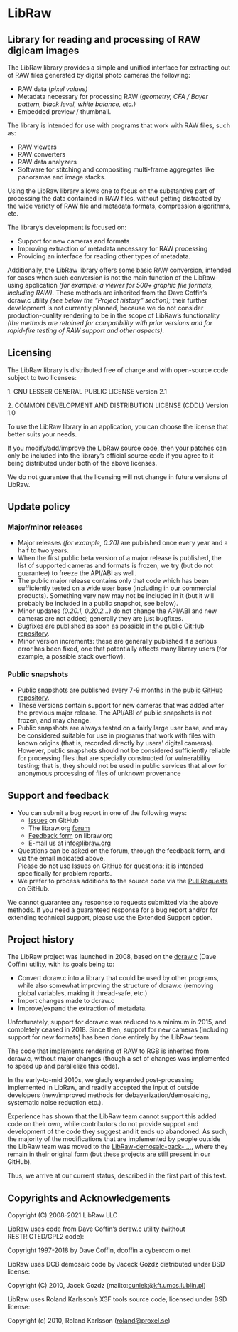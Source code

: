 # LibRaw
## Library for reading and processing of RAW digicam images

 The LibRaw library provides a simple and unified interface for extracting out of RAW files generated by digital photo cameras the following:

* RAW data (_pixel values)_
* Metadata necessary for processing RAW (_geometry, CFA / Bayer pattern, black level, white balance, etc.)_
* Embedded preview / thumbnail.

The library is intended for use with programs that work with RAW files, such as:

* RAW viewers
* RAW converters
* RAW data analyzers
* Software for stitching and compositing multi-frame aggregates like panoramas and image stacks.

Using the LibRaw library allows one to focus on the substantive part of processing the data contained in RAW files, without getting distracted by the wide variety of RAW file and metadata formats, compression algorithms, etc.

The library’s development is focused on:

* Support for new cameras and formats
* Improving extraction of metadata necessary for RAW processing
* Providing an interface for reading other types of metadata.

Additionally, the LibRaw library offers some basic RAW conversion, intended for cases when such conversion is not the main function of the LibRaw-using application _(for example: a viewer for 500+ graphic file formats, including RAW)._ These methods are inherited from the Dave Coffin’s dcraw.c utility _(see below the “Project history” section);_ their further development is not currently planned, because we do not consider production-quality rendering to be in the scope of LibRaw’s functionality _(the methods are retained for compatibility with prior versions and for rapid-fire testing of RAW support and other aspects)._

## Licensing


The LibRaw library is distributed free of charge and with open-source code subject to two licenses:

1\. GNU LESSER GENERAL PUBLIC LICENSE version 2.1

2\. COMMON DEVELOPMENT AND DISTRIBUTION LICENSE (CDDL) Version 1.0

To use the LibRaw library in an application, you can choose the license that better suits your needs.

If you modify/add/improve the LibRaw source code, then your patches can only be included into the library’s official source code if you agree to it being distributed under both of the above licenses.

We do not guarantee that the licensing will not change in future versions of LibRaw.

## Update policy


### Major/minor releases

* Major releases _(for example, 0.20)_ are published once every year and a half to two years.
* When the first public beta version of a major release is published, the list of supported cameras and formats is frozen; we try (but do not guarantee) to freeze the API/ABI as well.
* The public major release contains only that code which has been sufficiently tested on a wide user base (including in our commercial products). Something very new may not be included in it (but it will probably be included in a public snapshot, see below).
* Minor updates _(0.20.1, 0.20.2…)_ do not change the API/ABI and new cameras are not added; generally they are just bugfixes.
* Bugfixes are published as soon as possible in the [public GitHub repository](https://github.com/LibRaw/LibRaw).
* Minor version increments: these are generally published if a serious error has been fixed, one that potentially affects many library users (for example, a possible stack overflow).

### Public snapshots

* Public snapshots are published every 7-9 months in the [public GitHub repository](https://github.com/LibRaw/LibRaw).
* These versions contain support for new cameras that was added after the previous major release. The API/ABI of public snapshots is not frozen, and may change.
* Public snapshots are always tested on a fairly large user base, and may be considered suitable for use in programs that work with files with known origins (that is, recorded directly by users’ digital cameras). However, public snapshots should not be considered sufficiently reliable for processing files that are specially constructed for vulnerability testing; that is, they should not be used in public services that allow for anonymous processing of files of unknown provenance

## Support and feedback

* You can submit a bug report in one of the following ways:
    * [Issues](https://github.com/LibRaw/LibRaw/issues) on GitHub
    * The libraw.org [forum](https://www.libraw.org/forum)
    * [Feedback form](https://www.libraw.org/contact) on libraw.org
    * E-mail us at [info@libraw.org](mailto:info@libraw.org)
* Questions can be asked on the forum, through the feedback form, and via the email indicated above.  
    Please do not use Issues on GitHub for questions; it is intended specifically for problem reports.
* We prefer to process additions to the source code via the [Pull Requests](https://github.com/LibRaw/LibRaw/pulls) on GitHub.

We cannot guarantee any response to requests submitted via the above methods. If you need a guaranteed response for a bug report and/or for extending technical support, please use the Extended Support option.

## Project history


The LibRaw project was launched in 2008, based on the [dcraw.c](https://www.dechifro.org/dcraw/) (Dave Coffin) utility, with its goals being to:

* Convert dcraw.c into a library that could be used by other programs, while also somewhat improving the structure of dcraw.c (removing global variables, making it thread-safe, etc.)
* Import changes made to dcraw.c
* Improve/expand the extraction of metadata.

Unfortunately, support for dcraw.c was reduced to a minimum in 2015, and completely ceased in 2018. Since then, support for new cameras (including support for new formats) has been done entirely by the LibRaw team.

The code that implements rendering of RAW to RGB is inherited from dcraw.c, without major changes (though a set of changes was implemented to speed up and parallelize this code).

In the early-to-mid 2010s, we gladly expanded post-processing implemented in LibRaw, and readily accepted the input of outside developers (new/improved methods for debayerization/demosaicing, systematic noise reduction etc.).

Experience has shown that the LibRaw team cannot support this added code on their own, while contributors do not provide support and development of the code they suggest and it ends up abandoned. As such, the majority of the modifications that are implemented by people outside the LibRaw team was moved to the [LibRaw-demosaic-pack-….](https://github.com/LibRaw?tab=repositories), where they remain in their original form (but these projects are still present in our GitHub).

Thus, we arrive at our current status, described in the first part of this text.

## Copyrights and Acknowledgements

Copyright (C) 2008-2021 LibRaw LLC

LibRaw uses code from Dave Coffin’s dcraw.c utility (without RESTRICTED/GPL2 code):

Copyright 1997-2018 by Dave Coffin, dcoffin a cybercom o net

LibRaw uses DCB demosaic code by Jaceck Gozdz distributed under BSD license:

Copyright (C) 2010, Jacek Gozdz (mailto:cuniek@kft.umcs.lublin.pl)

LibRaw uses Roland Karlsson’s X3F tools source code, licensed under BSD license:

Copyright (c) 2010, Roland Karlsson (roland@proxel.se)